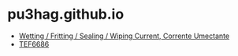 # pu3hag.github.io

* [Wetting / Fritting / Sealing / Wiping Current, Corrente Umectante](wc.md)
* [TEF6686](tef6686a.md)
